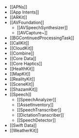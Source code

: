 
- [[APNs]]
- [[App Intents]]
- [[ARKit]]
- [[AVFoundation]]
	- [[AVSpeechSynthesizer]]
	- [[AVCapture~]]
- [[BGContinuedProcessingTask]]
- [[CallKit]]
- [[CloudKit]]
- [[Combine]]
- [[Core Data]]
- [[Core Haptics]]
- [[HealthKit]]
- [[MapKit]]
- [[RealityKit]]
- [[SceneKit]]
- [[ShazamKit]]
- [[Speech]]
	- [[SpeechAnalyzer]] 
	- [[AssetInventory]] 
	- [[SpeechTranscriber]] 
	- [[DictationTranscriber]]
	- [[SpeechDetector]]
- [[Swift Data]]
- [[WeatherKit]]
